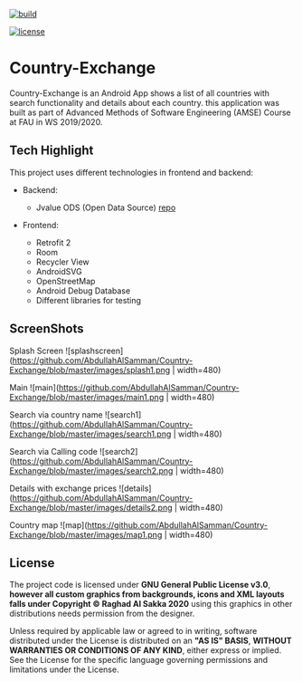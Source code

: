 [![build](https://circleci.com/gh/AbdullahAlSamman/Country-Exchange.svg?style=svg)](https://app.circleci.com/github/AbdullahAlSamman/Country-Exchange/pipelines)

[![license](https://img.shields.io/badge/license-GPL-V3.0-1abc9c.svg)](https://github.com/AbdullahAlSamman/Country-Exchange/blob/master/License.txt)

# Country-Exchange
Country-Exchange is an Android App shows a list of all countries with search functionality and details about each country.
this application was built as part of Advanced Methods of Software Engineering (AMSE) Course at FAU in WS 2019/2020.

## Tech Highlight
This project uses different technologies in frontend and backend:
- Backend:
  - Jvalue ODS (Open Data Source) [repo](https://github.com/jvalue/open-data-service)

- Frontend:
  - Retrofit 2
  - Room 
  - Recycler View
  - AndroidSVG
  - OpenStreetMap
  - Android Debug Database
  - Different libraries for testing

## ScreenShots
Splash Screen
![splashscreen](https://github.com/AbdullahAlSamman/Country-Exchange/blob/master/images/splash1.png | width=480)

Main 
![main](https://github.com/AbdullahAlSamman/Country-Exchange/blob/master/images/main1.png | width=480)

Search via country name
![search1](https://github.com/AbdullahAlSamman/Country-Exchange/blob/master/images/search1.png | width=480)

Search via Calling code
![search2](https://github.com/AbdullahAlSamman/Country-Exchange/blob/master/images/search2.png | width=480)

Details with exchange prices 
![details](https://github.com/AbdullahAlSamman/Country-Exchange/blob/master/images/details2.png | width=480)

Country map
![map](https://github.com/AbdullahAlSamman/Country-Exchange/blob/master/images/map1.png | width=480)

## License

The project code is licensed under **GNU General Public License v3.0**, **however all custom graphics from backgrounds, icons and XML layouts falls under Copyright © Raghad Al Sakka 2020** using this graphics in other distributions needs permission from the designer.

Unless required by applicable law or agreed to in writing, software distributed under the License is distributed on an **"AS IS" BASIS**, **WITHOUT WARRANTIES OR CONDITIONS OF ANY KIND**, either express or implied. See the License for the specific language governing permissions and limitations under the License.

 




